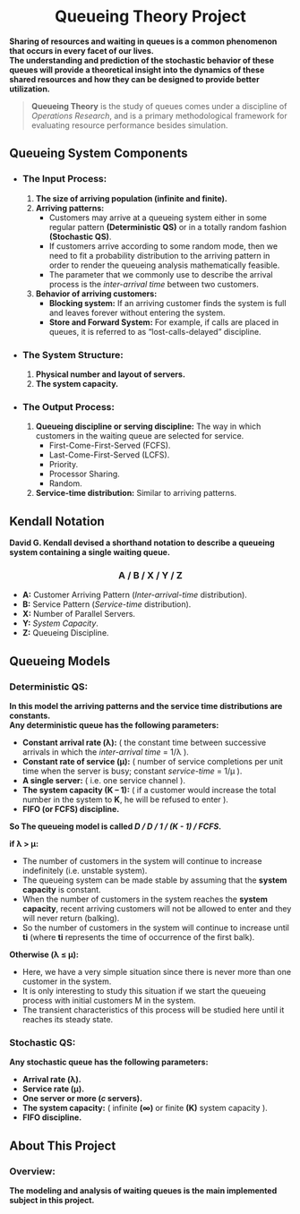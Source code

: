 <h1 align = "center">Queueing Theory Project</h1>

**Sharing of resources and waiting in queues is a common phenomenon that occurs in every facet of our lives.<br>
The understanding and prediction of the stochastic behavior of these queues will provide a theoretical insight into the dynamics of these shared resources and how they can be designed to provide better utilization.<br>**

> **Queueing Theory** is the study of queues comes under a discipline of *Operations Research*, and is a primary methodological framework for evaluating resource performance besides simulation.

## Queueing System Components
- ### The Input Process:
  1. **The size of arriving population (infinite and finite).**
  2. **Arriving patterns:**
     * Customers may arrive at a queueing system either in some regular pattern **(Deterministic QS)** or in a totally random fashion **(Stochastic QS)**.
     * If customers arrive according to some random mode, then we need to fit a probability distribution to the arriving pattern in order to render the queueing analysis mathematically feasible.
     * The parameter that we commonly use to describe the arrival process is the *inter-arrival time* between two customers.
  3. **Behavior of arriving customers:**
     * **Blocking system:** If an arriving customer finds the system is full and leaves forever without entering the system.
     * **Store and Forward System:** For example, if calls are placed in queues, it is referred to as “lost-calls-delayed” discipline.
- ### The System Structure:
  1. **Physical number and layout of servers.**
  2. **The system capacity.**
- ### The Output Process:
  1. **Queueing discipline or serving discipline:** The way in which customers in the waiting queue are selected for service.
     * First-Come-First-Served (FCFS). 
     * Last-Come-First-Served (LCFS).
     * Priority.
     * Processor Sharing.
     * Random.
  2. **Service-time distribution:** Similar to arriving patterns.
## Kendall Notation
**David G. Kendall devised a shorthand notation to describe a queueing system containing a single waiting queue.**
<h3 align = "center">A / B / X / Y / Z</h3>

- **A:** Customer Arriving Pattern (*Inter-arrival-time* distribution).
- **B:** Service Pattern (*Service-time* distribution).
- **X:** Number of Parallel Servers.
- **Y:** *System Capacity*.
- **Z:** Queueing Discipline.
## Queueing Models
### Deterministic QS:
**In this model the arriving patterns and the service time distributions are constants.<br>
Any deterministic queue has the following parameters:**
- **Constant arrival rate (λ):** ( the constant time between successive arrivals in which the *inter-arrival time* = 1/λ ).
- **Constant rate of service (μ):** ( number of service completions per unit time when the server is busy; constant *service-time* = 1/μ ).
- **A single server:** ( i.e. one service channel ).
- **The system capacity (K – 1):** ( if a customer would increase the total number in the system to **K**, he will be refused to enter ).
- **FIFO (or FCFS) discipline.**

**So The queueing model is called _D / D / 1 / (K - 1) / FCFS_.**

**if λ > μ:**
- The number of customers in the system will continue to increase indefinitely (i.e. unstable system).
- The queueing system can be made stable by assuming that the **system capacity** is constant.
- When the number of customers in the system reaches the **system capacity**, recent arriving customers will not be allowed to enter and they will never return (balking).
- So the number of customers in the system will continue to increase until **ti** (where **ti** represents the time of occurrence of the first balk).

**Otherwise (λ ≤ μ):**
- Here, we have a very simple situation since there is never more than one customer in the system.
- It is only interesting to study this situation if we start the queueing process with initial customers M in the system.
- The transient characteristics of this process will be studied here until it reaches its steady state.
### Stochastic QS:
**Any stochastic queue has the following parameters:**
- **Arrival rate (λ).**
- **Service rate (μ).**
- **One server or more (_c_ servers).**
- **The system capacity:** ( infinite **(∞)** or finite **(K)** system capacity ).
- **FIFO discipline.**
## About This Project
### Overview:
**The modeling and analysis of waiting queues is the main implemented subject in this project.**
